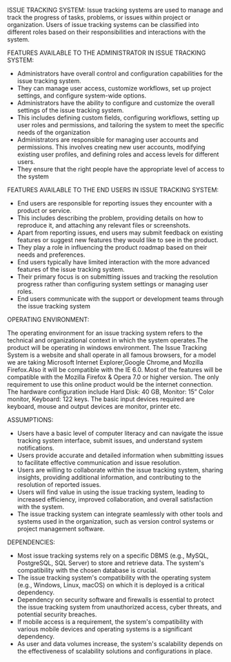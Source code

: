 ISSUE TRACKING SYSTEM:
     Issue tracking systems are used to manage and track the progress of tasks, problems, or issues within
project or organization. Users of issue tracking systems can be classified into different roles based on their responsibilities and interactions with the system.

FEATURES AVAILABLE TO THE ADMINISTRATOR IN ISSUE TRACKING SYSTEM:
* Administrators have overall control and configuration capabilities for the issue tracking system. 
* They can manage user access, customize workflows, set up project settings, and configure system-wide options.
* Administrators have the ability to configure and customize the overall settings of the issue tracking system.
* This includes defining custom fields, configuring workflows, setting up user roles and permissions, and tailoring the system to meet the specific needs of the organization
* Administrators are responsible for managing user accounts and permissions. This involves creating new user accounts, modifying existing user profiles, and defining roles and access levels for different users. 
* They ensure that the right people have the appropriate level of access to the system

FEATURES AVAILABLE TO THE END USERS IN ISSUE TRACKING SYSTEM:
* End users are responsible for reporting issues they encounter with a product or service.
* This includes describing the problem, providing details on how to reproduce it, and attaching any relevant files or screenshots.
* Apart from reporting issues, end users may submit feedback on existing features or suggest new features they would like to see in the product. 
* They play a role in influencing the product roadmap based on their needs and preferences.
*  End users typically have limited interaction with the more advanced features of the issue tracking system. 
* Their primary focus is on submitting issues and tracking the resolution progress rather than configuring system settings or managing user roles.
* End users communicate with the support or development teams through the issue tracking system 

OPERATING ENVIRONMENT:

The operating environment for an issue tracking system refers to the technical and organizational context in which the system operates.The product will be operating in windows environment. The Issue Tracking System is a
website and shall operate in all famous browsers, for a model we are taking Microsoft Internet
Explorer,Google Chrome,and Mozilla Firefox.Also it will be compatible with the IE 6.0. Most
of the features will be compatible with the Mozilla Firefox & Opera 7.0 or higher version. The
only requirement to use this online product would be the internet connection.
The hardware configuration include Hard Disk: 40 GB, Monitor: 15” Color monitor, Keyboard:
122 keys. The basic input devices required are keyboard, mouse and output devices are monitor,
printer etc.


ASSUMPTIONS:
* Users have a basic level of computer literacy and can navigate the issue tracking system interface, submit issues, and understand system notifications.
* Users provide accurate and detailed information when submitting issues to facilitate effective communication and issue resolution.
* Users are willing to collaborate within the issue tracking system, sharing insights, providing additional information, and contributing to the resolution of reported issues.
* Users will find value in using the issue tracking system, leading to increased efficiency, improved collaboration, and overall satisfaction with the system.
* The issue tracking system can integrate seamlessly with other tools and systems used in the organization, such as version control systems or project management software.

DEPENDENCIES:
* Most issue tracking systems rely on a specific DBMS (e.g., MySQL, PostgreSQL, SQL Server) to store and retrieve data. The system's compatibility with the chosen database is crucial.
* The issue tracking system's compatibility with the operating system (e.g., Windows, Linux, macOS) on which it is deployed is a critical dependency.
* Dependency on security software and firewalls is essential to protect the issue tracking system from unauthorized access, cyber threats, and potential security breaches.
* If mobile access is a requirement, the system's compatibility with various mobile devices and operating systems is a significant dependency.
* As user and data volumes increase, the system's scalability depends on the effectiveness of scalability solutions and configurations in place.

 
